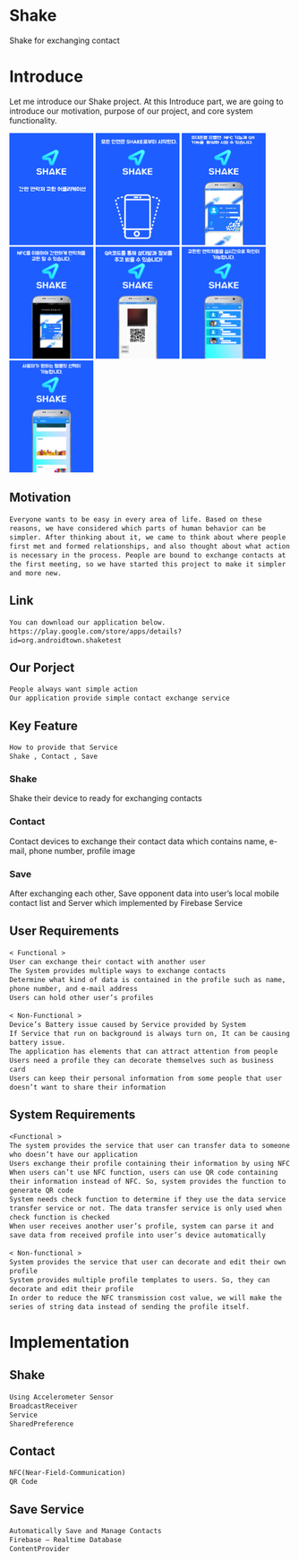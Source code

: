 # Shake
Shake for exchanging contact





Introduce
===============================================================
Let me introduce our Shake project. 
At this Introduce part, we are going to introduce our motivation, purpose of our project, and core system functionality.

<img src="/app/src/main/res/drawable/page_num1.png" width="150" height ="200"> <img src="/app/src/main/res/drawable/page_num2.png" width="150" height ="200"> 
<img src="/app/src/main/res/drawable/page_num3.png" width="150" height ="200"> 
<img src="/app/src/main/res/drawable/page_num4.png" width="150" height ="200"> 
<img src="/app/src/main/res/drawable/page_num5.png" width="150" height ="200"> 
<img src="/app/src/main/res/drawable/page_num6.png" width="150" height ="200"> 
<img src="/app/src/main/res/drawable/page_num7.png" width="150" height ="200">
## Motivation
```
Everyone wants to be easy in every area of life. Based on these reasons, we have considered which parts of human behavior can be simpler. After thinking about it, we came to think about where people first met and formed relationships, and also thought about what action is necessary in the process. People are bound to exchange contacts at the first meeting, so we have started this project to make it simpler and more new.
```
## Link 
```
You can download our application below.
https://play.google.com/store/apps/details?id=org.androidtown.shaketest
```
## Our Porject
```
People always want simple action
Our application provide simple contact exchange service
```
## Key Feature
```
How to provide that Service
Shake , Contact , Save
```
### Shake 
Shake their device to ready for exchanging contacts
### Contact
Contact devices to exchange their contact data which contains name, e-mail, phone number, profile image
### Save
After exchanging each other, Save opponent data into user’s local mobile contact list and Server which implemented by Firebase Service

## User Requirements
```
< Functional >
User can exchange their contact with another user
The System provides multiple ways to exchange contacts
Determine what kind of data is contained in the profile such as name, phone number, and e-mail address
Users can hold other user’s profiles

< Non-Functional >
Device’s Battery issue caused by Service provided by System
If Service that run on background is always turn on, It can be causing battery issue.
The application has elements that can attract attention from people
Users need a profile they can decorate themselves such as business card
Users can keep their personal information from some people that user doesn’t want to share their information
```
## System Requirements
```
<Functional >
The system provides the service that user can transfer data to someone who doesn’t have our application
Users exchange their profile containing their information by using NFC
When users can’t use NFC function, users can use QR code containing their information instead of NFC. So, system provides the function to generate QR code
System needs check function to determine if they use the data service transfer service or not. The data transfer service is only used when check function is checked
When user receives another user’s profile, system can parse it and save data from received profile into user’s device automatically

< Non-functional >
System provides the service that user can decorate and edit their own profile
System provides multiple profile templates to users. So, they can decorate and edit their profile
In order to reduce the NFC transmission cost value, we will make the series of string data instead of sending the profile itself.
```


Implementation
===============================================================
## Shake
```
Using Accelerometer Sensor
BroadcastReceiver 
Service
SharedPreference
```
## Contact	

```
NFC(Near-Field-Communication)
QR Code
```
## Save Service
``` 
Automatically Save and Manage Contacts
Firebase – Realtime Database
ContentProvider
```
